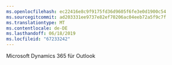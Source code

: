 ```yaml
---
ms.openlocfilehash: ec22416e8c9f9175fd36d9605f6fe3e0d1900c54
ms.sourcegitcommit: ad203331ee9737e82ef70206ac04eeb72a5f9c7f
ms.translationtype: MT
ms.contentlocale: de-DE
ms.lasthandoff: 06/18/2019
ms.locfileid: "67233242"
---
```

Microsoft Dynamics 365 für Outlook